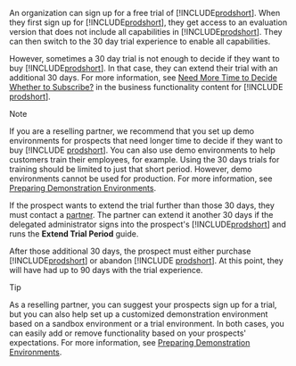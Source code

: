 An organization can sign up for a free trial of [!INCLUDE[prodshort](prodshort.md)]. When they first sign up for [!INCLUDE[prodshort](prodshort.md)], they get access to an evaluation version that does not include all capabilities in [!INCLUDE[prodshort](prodshort.md)]. They can then switch to the 30 day trial experience to enable all capabilities.  

However, sometimes a 30 day trial is not enough to decide if they want to buy [!INCLUDE[prodshort](prodshort.md)]. In that case, they can extend their trial with an additional 30 days. For more information, see [Need More Time to Decide Whether to Subscribe?](/dynamics365/business-central/admin-extend-trial) in the business functionality content for [!INCLUDE [prodshort](prodshort.md)].  

> [!NOTE]
> If you are a reselling partner, we recommend that you set up demo environments for prospects that need longer time to decide if they want to buy [!INCLUDE [prodshort](prodshort.md)]. You can also use demo environments to help customers train their employees, for example. Using the 30 days trials for training should be limited to just that short period. However, demo environments cannot be used for production. For more information, see [Preparing Demonstration Environments](../../administration/demo-environment.md).

If the prospect wants to extend the trial further than those 30 days, they must contact a [partner](/dynamics365/business-central/across-faq#findpartner). The partner can extend it another 30 days if the delegated administrator signs into the prospect's [!INCLUDE[prodshort](prodshort.md)] and runs the **Extend Trial Period** guide.  

After those additional 30 days, the prospect must either purchase [!INCLUDE[prodshort](prodshort.md)] or abandon [!INCLUDE [prodshort](prodshort.md)]. At this point, they will have had up to 90 days with the trial experience.  

> [!TIP]
> As a reselling partner, you can suggest your prospects sign up for a trial, but you can also help set up a customized demonstration environment based on a sandbox environment or a trial environment. In both cases, you can easily add or remove functionality based on your prospects' expectations. For more information, see [Preparing Demonstration Environments](../../administration/demo-environment.md).  
